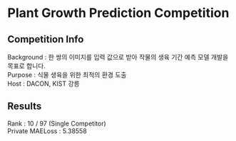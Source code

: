 # Plant Growth Prediction Competition
  
  
## Competition Info
Background : 한 쌍의 이미지를 입력 값으로 받아 작물의 생육 기간 예측 모델 개발을 목표로 합니다.  
Purpose : 식물 생육을 위한 최적의 환경 도출  
Host : DACON, KIST 강릉  
  

## Results
Rank : 10 / 97 (Single Competitor)  
Private MAELoss : 5.38558  
  
